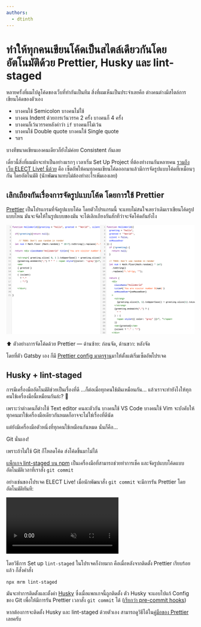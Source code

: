 ```yaml
---
authors:
  - dtinth
---
```


# ทำให้ทุกคนเขียนโค้ดเป็นสไตล์เดียวกันโดยอัตโนมัติด้วย Prettier, Husky และ lint-staged

<author-list></author-list>

หลายครั้งที่ผมไปดูโค้ดของเว็บที่ทำกันเป็นทีม
สิ่งที่ผมเห็นเป็นประจำเลยคือ ต่างคนต่างมีสไตล์การเขียนโค้ดของตัวเอง

- บางคนใช้ Semicolon
  บางคนไม่ใช้
- บางคน Indent ด้วยการเว้นวรรค 2 ครั้ง
  บางคนก็ 4 ครั้ง
- บางคนก็เว้นวรรคหลังคำว่า `if`
  บางคนก็ไม่เว้น
- บางคนใช้ Double quote
  บางคนใช้ Single quote
- ฯลฯ

บางทีขนาดเขียนเองคนเดียวก็ยังไม่ค่อย Consistent กันเลย

เดี๋ยวนี้สิ่งที่ผมมักจะทำเป็นอย่างแรกๆ เวลาเริ่ม Set Up Project ที่ต้องทำงานกันหลายคน [รวมถึงเว็บ ELECT Live! นี้ด้วย](https://github.com/codeforthailand/election-live/commit/834ac7739a65f6854d96ddfc5b6f57a32395b068#diff-b9cfc7f2cdf78a7f4b91a753d10865a2) คือ
เซ็ตอัพให้คนทุกคนเขียนโค้ดออกมาแล้วมีการจัดรูปแบบโค้ดที่เหมือนๆ กัน โดยอัตโนมัติ
(นักพัฒนาแทบไม่ต้องทำอะไรเพิ่มเองเลย)

## เลิกเถียงกันเรื่องการจัดรูปแบบโค้ด โดยการใช้ Prettier

[Prettier](https://prettier.io/) เป็นโปรแกรมที่จัดรูปแบบโค้ด
โดยตัวโปรแกรมนี้ จะแทบไม่สนใจเลยว่าเดิมเราเขียนโค้ดรูปแบบไหน
มันจะจัดให้ในรูปแบบของมัน
จะได้เลิกเถียงกันสักทีว่าจะจัดโค้ดกันยังไง

![](./prettier.png)

:arrow_up: ตัวอย่างการจัดโค้ดด้วย Prettier — ด้านซ้าย: ก่อนจัด, ด้านขวา: หลังจัด

โดยที่ตัว Gatsby เอง ก็มี [Prettier config มาตรฐาน](https://github.com/gatsbyjs/gatsby-starter-hello-world/blob/4ee9f6a76cda86e434109776f0f31b9d3333fb39/.prettierrc)มาให้ตั้งแต่เริ่มเซ็ตอัพโปรเจค

## Husky + lint-staged

การมีเครื่องมืออัตโนมัติช่วยเป็นเรื่องที่ดี …ก็ต่อเมื่อทุกคนใช้มันเหมือนกัน… แล้วเราจะทำยังไงให้ทุกคนใช้เครื่องมือนี้เหมือนกันล่ะ? :thinking:

เพราะว่าต่างคนก็ต่างใช้ Text editor คนละตัวกัน
บางคนใช้ VS Code
บางคนใช้ Vim
จะบังคับให้ทุกคนมาใช้เครื่องมือเดียวกันหมดก็อาจจะไม่ใช่เรื่องที่ดีนัด

แต่ยังมีเครื่องมือตัวหนึ่งที่ทุกคนใช้เหมือนกันหมด นั่นก็คือ…

Git นั่นเอง!

เพราะถ้าไม่ใช้ Git ก็โหลดโค้ด ส่งโค้ดขึ้นมาไม่ได้

[แพ็กเกจ lint-staged บน npm](https://www.npmjs.com/package/lint-staged) เป็นเครื่องมือที่สามารถช่วยทำการเช็ค และจัดรูปแบบโค้ดแบบอัตโนมัติเวลาที่เราสั่ง `git commit`

อย่างเช่นของโปรเจค ELECT Live!
เมื่อนักพัฒนาสั่ง `git commit` จะมีการรัน Prettier โดยอัตโนมัติทันที:

<video src="./husky.webm" muted autoplay loop></video>

โดยวิธีการ Set up `lint-staged` ในโปรเจคก็ง่ายมาก
คือเมื่อหลังจากติดตั้ง Prettier เรียบร้อยแล้ว ก็สั่งคำสั่ง

    npx mrm lint-staged

มันจะทำการติดตั้งและตั้งค่า [Husky](https://www.npmjs.com/package/husky)
ซึ่งเมื่อแพกเกจนี้ถูกติดตั้ง
ตัว Husky จะแอบไปแก้ Config ของ Git
เพื่อให้มีการรัน Prettier เวลาสั่ง `git commit` ได้ ([เรียกว่า pre-commit hooks](https://githooks.com/))

หากต้องการจะติดตั้ง Husky และ lint-staged ด้วยตัวเอง
สามารถดูวิธีได้ใน[คู่มือของ Prettier](https://prettier.io/docs/en/precommit.html) เลยครับ
